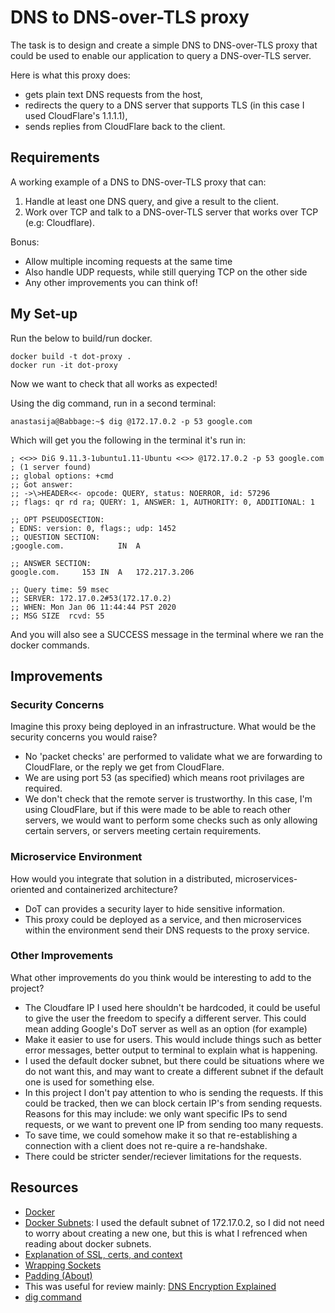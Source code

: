 # DNS to DNS-over-TLS proxy #  

The task is to design and create a simple DNS to DNS-over-TLS proxy that could be used to enable our application to query a DNS-over-TLS server.  

Here is what this proxy does:   
- gets plain text DNS requests from the host, 
- redirects the query to a DNS server that supports TLS (in this case I used CloudFlare's 1.1.1.1),
- sends replies from CloudFlare back to the client.

## Requirements ##  

A working example of a DNS to DNS-over-TLS proxy that can: 
1. Handle at least one DNS query, and give a result to the client.   
2. Work over TCP and talk to a DNS-over-TLS server that works over TCP (e.g: Cloudflare).   

Bonus:  
* Allow multiple incoming requests at the same time  
* Also handle UDP requests, while still querying TCP on the other side  
* Any other improvements you can think of! 

## My Set-up ##  

Run the below to build/run docker.  

```
docker build -t dot-proxy .
docker run -it dot-proxy
```

Now we want to check that all works as expected!

Using the dig command, run in a second terminal:  
```
anastasija@Babbage:~$ dig @172.17.0.2 -p 53 google.com   
```

Which will get you the following in the terminal it's run in:  

```
; <<>> DiG 9.11.3-1ubuntu1.11-Ubuntu <<>> @172.17.0.2 -p 53 google.com
; (1 server found)
;; global options: +cmd
;; Got answer:
;; ->\>HEADER<<- opcode: QUERY, status: NOERROR, id: 57296
;; flags: qr rd ra; QUERY: 1, ANSWER: 1, AUTHORITY: 0, ADDITIONAL: 1

;; OPT PSEUDOSECTION:
; EDNS: version: 0, flags:; udp: 1452
;; QUESTION SECTION:
;google.com.			IN	A

;; ANSWER SECTION:
google.com.		153	IN	A	172.217.3.206

;; Query time: 59 msec
;; SERVER: 172.17.0.2#53(172.17.0.2)
;; WHEN: Mon Jan 06 11:44:44 PST 2020
;; MSG SIZE  rcvd: 55  
```

And you will also see a SUCCESS message in the terminal where we ran the docker commands.  

## Improvements ##  

### Security Concerns ###
Imagine this proxy being deployed in an infrastructure. What would be the security concerns you would raise?  

- No 'packet checks' are performed to validate what we are forwarding to CloudFlare, or the reply we get from CloudFlare.  
- We are using port 53 (as specified) which means root privilages are required.
- We don't check that the remote server is trustworthy. In this case, I'm using CloudFlare, but if this were made to be able to reach other servers, we would want to perform some checks such as only allowing certain servers, or servers meeting certain requirements.

### Microservice Environment ###
How would you integrate that solution in a distributed, microservices-oriented and containerized architecture?  

- DoT can provides a security layer to hide sensitive information.
- This proxy could be deployed as a service, and then microservices within the environment send their DNS requests to the proxy service.

### Other Improvements ###
What other improvements do you think would be interesting to add to the project? 
- The Cloudfare IP I used here shouldn't be hardcoded, it could be useful to give the user the freedom to specify a different server. This could mean adding Google's DoT server as well as an option (for example)
- Make it easier to use for users. This would include things such as better error messages, better output to terminal to explain what is happening.
- I used the default docker subnet, but there could be situations where we do not want this, and may want to create a different subnet if the default one is used for something else. 
- In this project I don't pay attention to who is sending the requests. If this could be tracked, then we can block certain IP's from sending requests. Reasons for this may include: we only want specific IPs to send requests, or we want to prevent one IP from sending too many requests.  
- To save time, we could somehow make it so that re-establishing a connection with a client does not re-quire a re-handshake. 
- There could be stricter sender/reciever limitations for the requests.


## Resources ##  

* [Docker](https://docker.com)
* [Docker Subnets](https://docs.docker.com/engine/reference/commandline/network_create/):  I used the default subnet of 172.17.0.2, so I did not need to worry about creating a new one, but this is what I refrenced when reading about docker subnets.
* [Explanation of SSL, certs, and context](https://docs.python.org/3/library/ssl.html)
* [Wrapping Sockets](https://docs.python.org/3/library/ssl.html#ssl.SSLContext.wrap_socket)
* [Padding (About)](https://edns0-padding.org/implementations/)
* This was useful for review mainly: [DNS Encryption Explained](https://blog.cloudflare.com/dns-encryption-explained/)
* [dig command](https://www.tecmint.com/10-linux-dig-domain-information-groper-commands-to-query-dns/)
